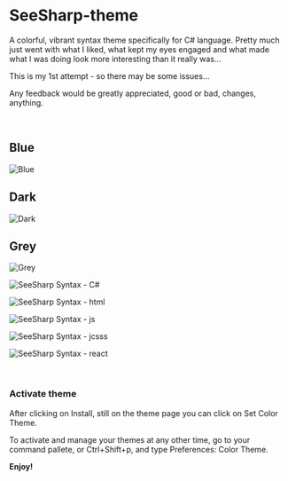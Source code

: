 # SeeSharp-theme

A colorful, vibrant syntax theme specifically for C# language.
Pretty much just went with what I liked, what kept my eyes engaged and what made what I was doing look more interesting than it really was...

This is my 1st attempt - so there may be some issues...

Any feedback would be greatly appreciated, good or bad, changes, anything.

<br>

## Blue

![Blue](https://github.com/ArmantG/seesharp-theme/blob/main/blue.png?raw=true)

## Dark

![Dark](https://github.com/ArmantG/seesharp-theme/blob/main/Dark.png?raw=true)

## Grey

![Grey](https://github.com/ArmantG/seesharp-theme/blob/main/Grey.png?raw=true)

![SeeSharp Syntax - C#](https://github.com/ArmantG/seesharp-theme/blob/main/C%23.png?raw=true)

![SeeSharp Syntax - html](https://github.com/ArmantG/seesharp-theme/blob/main/html.png?raw=true)

![SeeSharp Syntax - js](https://github.com/ArmantG/seesharp-theme/blob/main/js.png?raw=true)

![SeeSharp Syntax - jcsss](https://github.com/ArmantG/seesharp-theme/blob/main/cs.png?raw=true)

![SeeSharp Syntax - react](https://github.com/ArmantG/seesharp-theme/blob/main/react.png?raw=true)

<br>

### Activate theme

After clicking on Install, still on the theme page you can click on Set Color Theme.

To activate and manage your themes at any other time, go to your command pallete, or Ctrl+Shift+p, and type Preferences: Color Theme.

**Enjoy!**
